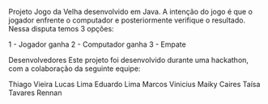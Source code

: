 Projeto Jogo da Velha desenvolvido em Java. 
A intenção do jogo é que o jogador enfrente o computador e posteriormente verifique o resultado.
Nessa disputa temos 3 opções:

   1 - Jogador ganha
   2 - Computador ganha
   3 - Empate

Desenvolvedores
Este projeto foi desenvolvido durante uma hackathon, com a colaboração da seguinte equipe:

Thiago Vieira
Lucas Lima
Eduardo Lima
Marcos Vinicius
Maiky Caires
Taísa Tavares
Rennan
